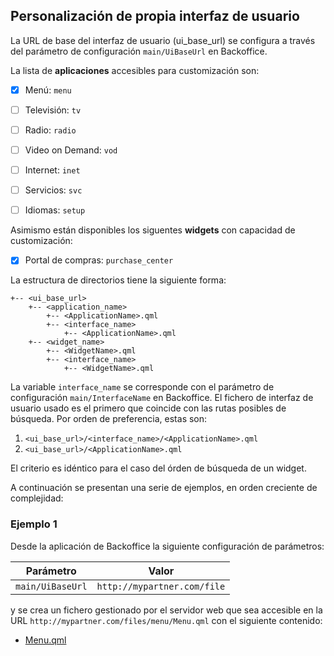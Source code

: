 
## Personalización de propia interfaz de usuario ##

La URL de base del interfaz de usuario (ui_base_url) se configura a través del parámetro de configuración `main/UiBaseUrl` en Backoffice.

La lista de **aplicaciones** accesibles para customización son:
 - [X] Menú: `menu`
 - [ ] Televisión: `tv`
 - [ ] Radio: `radio`
 - [ ] Video on Demand: `vod`
 - [ ] Internet: `inet`
 - [ ] Servicios: `svc`
 - [ ] Idiomas: `setup`
 
 
Asimismo están disponibles los siguentes **widgets** con capacidad de customización:
  - [X] Portal de compras: `purchase_center`
  
La estructura de directorios tiene la siguiente forma:
  
``` 
+-- <ui_base_url>
    +-- <application_name>
        +-- <ApplicationName>.qml
        +-- <interface_name>
            +-- <ApplicationName>.qml
    +-- <widget_name>
        +-- <WidgetName>.qml
        +-- <interface_name>
            +-- <WidgetName>.qml
```

La variable `interface_name` se corresponde con el parámetro de configuración `main/InterfaceName` en Backoffice. El fichero de interfaz de usuario usado es el primero que coincide con las rutas posibles de búsqueda. Por orden de preferencia, estas son:

1. `<ui_base_url>/<interface_name>/<ApplicationName>.qml`
2. `<ui_base_url>/<ApplicationName>.qml`

El criterio es idéntico para el caso del órden de búsqueda de un widget.

A continuación se presentan una serie de ejemplos, en orden creciente de complejidad:

### Ejemplo 1

Desde la aplicación de Backoffice la siguiente configuración de parámetros:

Parámetro  | Valor
---------- | -------
`main/UiBaseUrl` | `http://mypartner.com/file`

y se crea un fichero gestionado por el servidor web que sea accesible en la URL `http://mypartner.com/files/menu/Menu.qml` con el siguiente contenido:
 * [Menu.qml](partner/Menu.qml)
```
    

